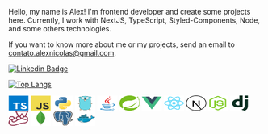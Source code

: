 Hello, my name is Alex! I'm frontend developer and create some projects here. Currently, I work with NextJS, TypeScript, Styled-Components, Node, and some others technologies.

If you want to know more about me or my projects, send an email to contato.alexnicolas@gmail.com.

[![Linkedin Badge](https://img.shields.io/badge/-LinkedIn-blue?style=flat-square&logo=Linkedin&logoColor=white&link=https://www.linkedin.com/in/nicolas-alex)](https://www.linkedin.com/in/nicolas-alex)

[![Top Langs](https://github-readme-stats.vercel.app/api/top-langs/?username=alexnicolascode&layout=compact)](https://github.com/anuraghazra/github-readme-stats)

<div>
  <img align="center" src="https://raw.githubusercontent.com/devicons/devicon/master/icons/typescript/typescript-original.svg" alt="typescipt icon" height="30" width="40" />
  <img align="center" src="https://raw.githubusercontent.com/devicons/devicon/master/icons/javascript/javascript-original.svg" alt="javascript icon" height="30" width="40" />
  <img align="center" src="https://raw.githubusercontent.com/devicons/devicon/master/icons/python/python-original.svg" alt="python icon" height="30" width="40" />
  <img align="center" src="https://raw.githubusercontent.com/devicons/devicon/master/icons/go/go-original.svg" alt="go icon" height="30" width="40" />
  <img align="center" src="https://raw.githubusercontent.com/devicons/devicon/master/icons/java/java-original.svg" alt="java icon" height="30" width="40" />
  <img align="center" src="https://raw.githubusercontent.com/devicons/devicon/master/icons/spring/spring-original.svg" alt="spring icon" height="30" width="40" />
  <img align="center" src="https://raw.githubusercontent.com/devicons/devicon/master/icons/vuejs/vuejs-original.svg" alt="vuejs icon" height="30" width="40" />
  <img align="center" src="https://raw.githubusercontent.com/devicons/devicon/master/icons/react/react-original.svg" alt="react icon" height="30" width="40" />
  <img align="center" src="https://raw.githubusercontent.com/devicons/devicon/master/icons/nextjs/nextjs-line.svg" alt="nextjs icon" height="30" width="40" />
  <img align="center" src="https://raw.githubusercontent.com/devicons/devicon/master/icons/nodejs/nodejs-original.svg" alt="nodejs icon" height="30" width="40" />
  <img align="center" src="https://raw.githubusercontent.com/devicons/devicon/master/icons/django/django-plain.svg" alt="django icon" height="30" width="40" />
  <img align="center" src="https://raw.githubusercontent.com/devicons/devicon/master/icons/jest/jest-plain.svg" alt="jest icon" height="30" width="40" />
  <img align="center" src="https://raw.githubusercontent.com/devicons/devicon/master/icons/mongodb/mongodb-original.svg" alt="mongodb icon" height="30" width="40" />
  <img align="center" src="https://raw.githubusercontent.com/devicons/devicon/master/icons/postgresql/postgresql-original.svg" alt="postgresql icon" height="30" width="40" />
  <img align="center" src="https://raw.githubusercontent.com/devicons/devicon/master/icons/docker/docker-original.svg" alt="docker icon" height="30" width="40" />
</div>

